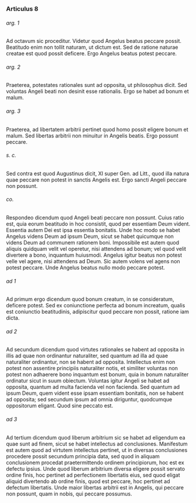 ### Articulus 8

###### arg. 1
Ad octavum sic proceditur. Videtur quod Angelus beatus peccare possit. Beatitudo enim non tollit naturam, ut dictum est. Sed de ratione naturae creatae est quod possit deficere. Ergo Angelus beatus potest peccare.

###### arg. 2
Praeterea, potestates rationales sunt ad opposita, ut philosophus dicit. Sed voluntas Angeli beati non desinit esse rationalis. Ergo se habet ad bonum et malum.

###### arg. 3
Praeterea, ad libertatem arbitrii pertinet quod homo possit eligere bonum et malum. Sed libertas arbitrii non minuitur in Angelis beatis. Ergo possunt peccare.

###### s. c.
Sed contra est quod Augustinus dicit, XI super Gen. ad Litt., quod illa natura quae peccare non potest in sanctis Angelis est. Ergo sancti Angeli peccare non possunt.

###### co.
Respondeo dicendum quod Angeli beati peccare non possunt. Cuius ratio est, quia eorum beatitudo in hoc consistit, quod per essentiam Deum vident. Essentia autem Dei est ipsa essentia bonitatis. Unde hoc modo se habet Angelus videns Deum ad ipsum Deum, sicut se habet quicumque non videns Deum ad communem rationem boni. Impossibile est autem quod aliquis quidquam velit vel operetur, nisi attendens ad bonum; vel quod velit divertere a bono, inquantum huiusmodi. Angelus igitur beatus non potest velle vel agere, nisi attendens ad Deum. Sic autem volens vel agens non potest peccare. Unde Angelus beatus nullo modo peccare potest.

###### ad 1
Ad primum ergo dicendum quod bonum creatum, in se consideratum, deficere potest. Sed ex coniunctione perfecta ad bonum increatum, qualis est coniunctio beatitudinis, adipiscitur quod peccare non possit, ratione iam dicta.

###### ad 2
Ad secundum dicendum quod virtutes rationales se habent ad opposita in illis ad quae non ordinantur naturaliter, sed quantum ad illa ad quae naturaliter ordinantur, non se habent ad opposita. Intellectus enim non potest non assentire principiis naturaliter notis, et similiter voluntas non potest non adhaerere bono inquantum est bonum, quia in bonum naturaliter ordinatur sicut in suum obiectum. Voluntas igitur Angeli se habet ad opposita, quantum ad multa facienda vel non facienda. Sed quantum ad ipsum Deum, quem vident esse ipsam essentiam bonitatis, non se habent ad opposita; sed secundum ipsum ad omnia diriguntur, quodcumque oppositorum eligant. Quod sine peccato est.

###### ad 3
Ad tertium dicendum quod liberum arbitrium sic se habet ad eligendum ea quae sunt ad finem, sicut se habet intellectus ad conclusiones. Manifestum est autem quod ad virtutem intellectus pertinet, ut in diversas conclusiones procedere possit secundum principia data, sed quod in aliquam conclusionem procedat praetermittendo ordinem principiorum, hoc est ex defectu ipsius. Unde quod liberum arbitrium diversa eligere possit servato ordine finis, hoc pertinet ad perfectionem libertatis eius, sed quod eligat aliquid divertendo ab ordine finis, quod est peccare, hoc pertinet ad defectum libertatis. Unde maior libertas arbitrii est in Angelis, qui peccare non possunt, quam in nobis, qui peccare possumus.

